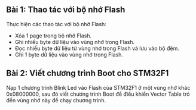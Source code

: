 ## Bài 1: Thao tác với bộ nhớ Flash
Thực hiện các thao tác với bộ nhớ Flash: 
- Xóa 1 page trong bộ nhớ Flash.
- Ghi nhiều byte dữ liệu vào vùng nhớ trong Flash.
- Đọc nhiều byte dữ liệu từ vùng nhớ trong Flash và lưu vào bộ đệm.
- Ghi 1 byte dữ liệu vào vùng nhớ trong Flash.

## Bài 2: Viết chương trình Boot cho STM32F1
Nạp 1 chương trình Blink Led vào Flash của STM32F1 ở một vùng nhớ khác 0x08000000, sau đó viết chương trình Boot để điều khiển Vector Table trỏ đến vùng nhớ này để chạy chương trình.
